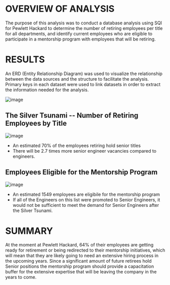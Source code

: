 # OVERVIEW OF ANALYSIS
The purpose of this analysis  was to conduct a database analysis using SQl for Pewlett Hackard to  determine the number of retiring employees per title for all departments, and identify current employees who are eligible to participate in a mentorship program with employees that will be retiring. 

# RESULTS
An ERD (Entity Relationship Diagram) was used to visualize the relationship between the data sources and the structure to facilitate the analysis. Primary keys in each dataset were used to link datasets in order to extract the information needed for the analysis.

![image](https://user-images.githubusercontent.com/93107507/148837647-95b0c8f0-8d41-4196-92e9-5aeee340678f.png)

## The Silver Tsunami -- Number of Retiring Employees by Title
![image](https://user-images.githubusercontent.com/93107507/148862320-c6d06a0c-ace0-40f4-9e80-ed9d7a9808f7.png)

- An estimated 70% of the employees retiring hold senior titles
- There will be 2.7 times more senior engineer vacancies compared to engineers.

## Employees Eligible for the Mentorship Program
![image](https://user-images.githubusercontent.com/93107507/148865304-02b538b7-66f4-4497-a8cf-4c1069b88dbe.png)

- An estimated 1549 employees are eligibile for the mentorship program
- If all of the Engineers on this list were promoted to Senior Engineers, it would not be sufficient to meet the demand for Senior Engineers after the Silver Tsunami.

# SUMMARY
At the moment at Pewlett Hackard, 64% of their employees are getting ready for retirement or being redirected to their mentorship initiatives, which will mean that they are likely going to need an extensive hiring process in the upcoming years. Since a significant amount of future retirees hold Senior positions the mentorship program should provide a capacitation buffer for the extensive expertise that will be leaving the company in the years to come. 
